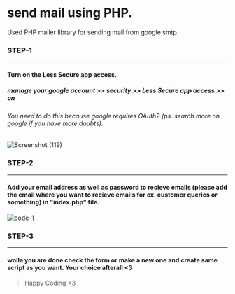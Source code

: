 # send mail using PHP.

Used PHP mailer library for sending mail from google smtp.

### STEP-1
---
#### Turn on the Less Secure app access.
##### manage your google account >> security >> Less Secure app access >> on
###### You need to do this because google requires OAuth2 (ps. search more on google if you have more doubts). 
![Screenshot (119)](https://user-images.githubusercontent.com/65725023/151662962-c6f1526e-8d42-448e-a421-1f513fdaadde.png)

### STEP-2
---
#### Add your email address as well as password to recieve emails (please add the email where you want to recieve emails for ex. customer queries or something) in "index.php" file.
![code-1](https://user-images.githubusercontent.com/65725023/151662999-fb5d3489-4858-41ef-aca4-a5e394d3c6d7.png)

### STEP-3
---
#### wolla you are done check the form or make a new one and create same script as you want. Your choice afterall <3


>Happy Coding <3
